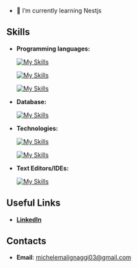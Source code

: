 - 🌱 I’m currently learning Nestjs

## **Skills**
- **Programming languages:**
  
  [![My Skills](https://skillicons.dev/icons?i=c,java,python)](https://skillicons.dev)

  [![My Skills](https://skillicons.dev/icons?i=html,css,js,react,angular)](https://skillicons.dev)

  [![My Skills](https://skillicons.dev/icons?i=nodejs,nestjs)](https://skillicons.dev)

- **Database:**

  [![My Skills](https://skillicons.dev/icons?i=mysql,mongodb)](https://skillicons.dev)

- **Technologies:**
  
  [![My Skills](https://skillicons.dev/icons?i=git,github)](https://skillicons.dev)

  [![My Skills](https://skillicons.dev/icons?i=postman)](https://skillicons.dev)

- **Text Editors/IDEs:**

  [![My Skills](https://skillicons.dev/icons?i=vscode,visualstudio)](https://skillicons.dev)


## **Useful Links**
- **[LinkedIn](https://www.linkedin.com/in/michele-malignaggi-158bba2aa/)**

## **Contacts**
- **Email**: michelemalignaggi03@gmail.com
